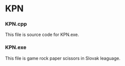 # KPN
### KPN.cpp
This file is source code for KPN.exe.
### KPN.exe
This file is game rock paper scissors in Slovak leaguage.